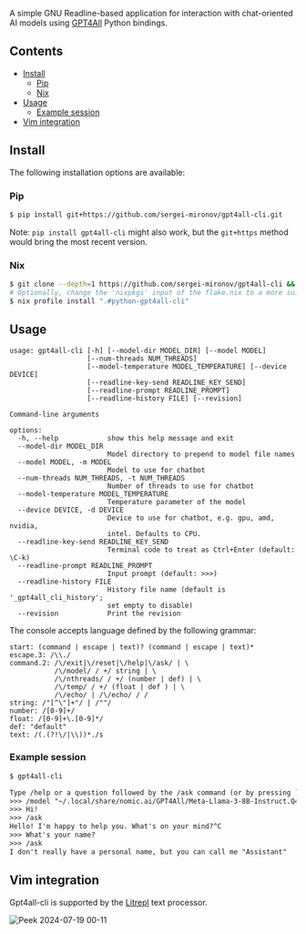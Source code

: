 A simple GNU Readline-based application for interaction with chat-oriented AI models using
[GPT4All](https://www.nomic.ai/gpt4all) Python bindings.

Contents
--------

<!-- vim-markdown-toc GFM -->

* [Install](#install)
    * [Pip](#pip)
    * [Nix](#nix)
* [Usage](#usage)
    * [Example session](#example-session)
* [Vim integration](#vim-integration)

<!-- vim-markdown-toc -->

Install
-------

The following installation options are available:

### Pip

```sh
$ pip install git+https://github.com/sergei-mironov/gpt4all-cli.git
```

Note: `pip install gpt4all-cli` might also work, but the `git+https` method would bring the most
recent version.

### Nix

```sh
$ git clone --depth=1 https://github.com/sergei-mironov/gpt4all-cli && cd gpt4all-cli
# Optionally, change the 'nixpkgs' input of the flake.nix to a more suitable
$ nix profile install ".#python-gpt4all-cli"
```

Usage
-----

<!--
``` python
!gpt4all-cli --help
```
-->
``` result
usage: gpt4all-cli [-h] [--model-dir MODEL_DIR] [--model MODEL]
                   [--num-threads NUM_THREADS]
                   [--model-temperature MODEL_TEMPERATURE] [--device DEVICE]
                   [--readline-key-send READLINE_KEY_SEND]
                   [--readline-prompt READLINE_PROMPT]
                   [--readline-history FILE] [--revision]

Command-line arguments

options:
  -h, --help            show this help message and exit
  --model-dir MODEL_DIR
                        Model directory to prepend to model file names
  --model MODEL, -m MODEL
                        Model to use for chatbot
  --num-threads NUM_THREADS, -t NUM_THREADS
                        Number of threads to use for chatbot
  --model-temperature MODEL_TEMPERATURE
                        Temperature parameter of the model
  --device DEVICE, -d DEVICE
                        Device to use for chatbot, e.g. gpu, amd, nvidia,
                        intel. Defaults to CPU.
  --readline-key-send READLINE_KEY_SEND
                        Terminal code to treat as Ctrl+Enter (default: \C-k)
  --readline-prompt READLINE_PROMPT
                        Input prompt (default: >>>)
  --readline-history FILE
                        History file name (default is '_gpt4all_cli_history';
                        set empty to disable)
  --revision            Print the revision
```

The console accepts language defined by the following grammar:

<!--
``` python
from gpt4all_cli import GRAMMAR
from textwrap import dedent
print(dedent(GRAMMAR).strip())
```
-->

``` result
start: (command | escape | text)? (command | escape | text)*
escape.3: /\\./
command.2: /\/exit|\/reset|\/help|\/ask/ | \
           /\/model/ / +/ string | \
           /\/nthreads/ / +/ (number | def) | \
           /\/temp/ / +/ (float | def ) | \
           /\/echo/ | /\/echo/ / /
string: /"[^\"]+"/ | /""/
number: /[0-9]+/
float: /[0-9]+\.[0-9]*/
def: "default"
text: /(.(?!\/|\\))*./s
```

### Example session

``` sh
$ gpt4all-cli
```
``` txt
Type /help or a question followed by the /ask command (or by pressing `C-k` key).
>>> /model "~/.local/share/nomic.ai/GPT4All/Meta-Llama-3-8B-Instruct.Q4_0.gguf"
>>> Hi!
>>> /ask
Hello! I'm happy to help you. What's on your mind?^C
>>> What's your name?
>>> /ask
I don't really have a personal name, but you can call me "Assistant"
```

Vim integration
---------------

Gpt4all-cli is supported by the [Litrepl](https://github.com/sergei-mironov/litrepl) text processor.

![Peek 2024-07-19 00-11](https://github.com/user-attachments/assets/7e5e59ea-bb96-4ebe-988f-726e83929dab)
